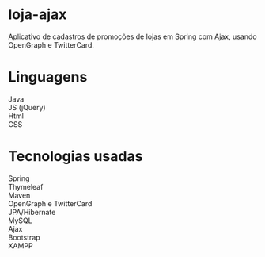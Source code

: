# loja-ajax
Aplicativo de cadastros de promoções de lojas em Spring com Ajax, usando OpenGraph e TwitterCard.<br/>

# Linguagens
Java<br/>
JS (jQuery)<br/>
Html<br/>
CSS<br/>

# Tecnologias usadas
Spring<br/>
Thymeleaf<br/>
Maven<br/>
OpenGraph e TwitterCard<br/>
JPA/Hibernate<br/>
MySQL<br/>
Ajax<br/>
Bootstrap<br/>
XAMPP<br/>
